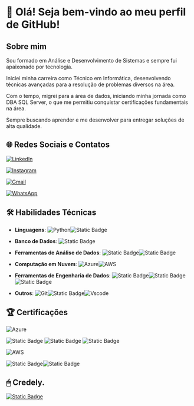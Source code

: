 # 👋 Olá! Seja bem-vindo ao meu perfil de GitHub!

## Sobre mim
Sou formado em Análise e Desenvolvimento de Sistemas e sempre fui apaixonado por tecnologia. 

Iniciei minha carreira como Técnico em Informática, desenvolvendo técnicas avançadas para a resolução de problemas diversos na área.

Com o tempo, migrei para a área de dados, iniciando minha jornada como DBA SQL Server, o que me permitiu conquistar certificações fundamentais na área. 

Sempre buscando aprender e me desenvolver para entregar soluções de alta qualidade.

## 🌐 Redes Sociais e Contatos
[![LinkedIn](https://img.shields.io/badge/LinkedIn-0077B5?style=for-the-badge&logo=linkedin&logoColor=white)](https://www.linkedin.com/in/alisson-queiroz-dos-santos/)

[![Instagram](https://img.shields.io/badge/-Instagram-%23E4405F?style=for-the-badge&logo=instagram&logoColor=white)](https://www.instagram.com/alisson3m/)

[![Gmail](https://img.shields.io/badge/Gmail-333333?style=for-the-badge&logo=gmail&logoColor=red)](mailto:alissonque@gmail.com)

[![WhatsApp](https://img.shields.io/badge/WhatsApp-25D366?style=for-the-badge&logo=whatsapp&logoColor=white)](https://wa.me/5538991683806)


## 🛠️ Habilidades Técnicas
- **Linguagens**: ![Python](https://img.shields.io/badge/Python-000?style=for-the-badge&logo=python)![Static Badge](https://img.shields.io/badge/SQL-blue)

- **Banco de Dados**: ![Static Badge](https://img.shields.io/badge/SQL_SERVER-blue)

- **Ferramentas de Análise de Dados**: ![Static Badge](https://img.shields.io/badge/POWER_BI-yellow)![Static Badge](https://img.shields.io/badge/EXCEL-green)

- **Computação em Nuvem**: ![Azure](https://img.shields.io/badge/Azure-blue?style=for-the-badge&logo=microsoft%20azure&logoColor=blue&labelColor=FFFFFF&link=https%3A%2F%2Fimages.app.goo.gl%2FK7PN1jYJd57x4q7A8)![AWS](https://img.shields.io/badge/AWS-000.svg?style=for-the-badge&logo=amazon-aws&logoColor=white)
- **Ferramentas de Engenharia de Dados**: ![Static Badge](https://img.shields.io/badge/DATABRICKS-red)![Static Badge](https://img.shields.io/badge/AZURE_DATA_FACTORY-blue)![Static Badge](https://img.shields.io/badge/PYSPARK-orange)

- **Outros**: ![Git](https://img.shields.io/badge/GIT-E44C30?style=for-the-badge&logo=git&logoColor=white)![Static Badge](https://img.shields.io/badge/DOCKER-blue)![Vscode](https://img.shields.io/badge/Vscode-007ACC?style=for-the-badge&logo=visual-studio-code&logoColor=white)


## 🏆 Certificações
![Azure](https://img.shields.io/badge/Azure-blue?style=for-the-badge&logo=microsoft%20azure&logoColor=blue&labelColor=FFFFFF&link=https%3A%2F%2Fimages.app.goo.gl%2FK7PN1jYJd57x4q7A8) 

![Static Badge](https://img.shields.io/badge/DP--900-blue)
![Static Badge](https://img.shields.io/badge/AZ--900-blue)
![Static Badge](https://img.shields.io/badge/MTA--DATABASE-blue)


![AWS](https://img.shields.io/badge/AWS-000.svg?style=for-the-badge&logo=amazon-aws&logoColor=white)

![Static Badge](https://img.shields.io/badge/CLOUD_PRACTITIONER-orange)![Static Badge](https://img.shields.io/badge/AWS_RE%2FSTART_GRADUATE-orange)



## 🖱 Credely.
[![Static Badge](https://img.shields.io/badge/TODAS_AS_CERTIFICA%C3%87%C3%95ES-blue)](https://www.credly.com/users/alisson-queiroz/)

